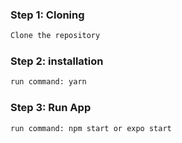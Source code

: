 ### Step 1: Cloning

```sh
Clone the repository 
```
### Step 2: installation

```sh
run command: yarn
```
### Step 3: Run App

```sh
run command: npm start or expo start
```